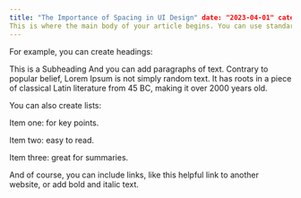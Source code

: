 ```yaml
---
title: "The Importance of Spacing in UI Design" date: "2023-04-01" category: "Web Design" uid: 12345 image: "../assets/images/my-first-post/diagram.jpg" image_alt: "A diagram showing proper spacing and layout in user interface design."
This is where the main body of your article begins. You can use standard Markdown to format your text.
---
```


For example, you can create headings:

This is a Subheading
And you can add paragraphs of text. Contrary to popular belief, Lorem Ipsum is not simply random text. It has roots in a piece of classical Latin literature from 45 BC, making it over 2000 years old.

You can also create lists:

Item one: for key points.

Item two: easy to read.

Item three: great for summaries.

And of course, you can include links, like this helpful link to another website, or add bold and italic text.
